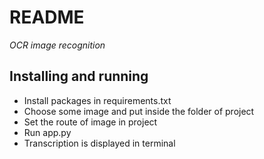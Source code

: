 # README #

*OCR image recognition*


## Installing and running ##

- Install packages in requirements.txt
- Choose some image and put inside the folder of project
- Set the route of image in project
- Run app.py
- Transcription is displayed in terminal